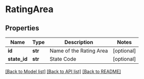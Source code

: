 # RatingArea

## Properties
Name | Type | Description | Notes
------------ | ------------- | ------------- | -------------
**id** | **str** | Name of the Rating Area | [optional] 
**state_id** | **str** | State Code | [optional] 

[[Back to Model list]](../README.md#documentation-for-models) [[Back to API list]](../README.md#documentation-for-api-endpoints) [[Back to README]](../README.md)


